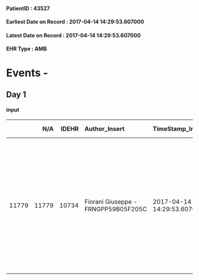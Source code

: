 
#### PatientID : 43527
#### Earliest Date on Record : 2017-04-14 14:29:53.607000
#### Latest Date on Record : 2017-04-14 14:29:53.607000
#### EHR Type : AMB

# Events - 

## Day 1

#### input
|       |    N/A |   IDEHR | Author_Insert                       | TimeStamp_Insert           | EHRType   |   PatientID |   IDDigitalSignDocument | persone_vicine   |   Unnamed: 0_x.1 |   IDANAMNESI_SOCIALE | Patient   | FamigliaAltro   | Paziente_T   | FamigliaAltro_T   |   Non_Rilevabile_x.1 | Note_Non_Rilevabile_x.1   | opt_Problemi   | Note_I                                                                                                                                                                                                                                            | ds_note_timori                                                                                                                               | chk_contr_sintomi   | chk_competenza                                 | opt_paziente_a   | opt_famiglia_a   | opt_adeguatezza   | opt_paziente_solo   | ds_note_con                                                                                                                                                                                                                                           | opt_presente_assente   | Presenza_minori   | Caregiver_principale                                                                            | opt_capacita     | opt_necessario   | opt_presente   | opt_risorse_ec   | opt_paziente_psi   | opt_Ins_vol   | opt_paziente_ad   | opt_caregiver_ad   | opt_esenzione   | opt_inv_civile   |   invalidita_perc | ds_codice_es   | Needs     | Domestic partnership   | Fragility                    | opt_disponibilita_f   | opt_indennita_acc         | opt_legge   | opt_famiglia_psi   | opt_disponibilit_paz   |
|------:|-------:|--------:|:------------------------------------|:---------------------------|:----------|------------:|------------------------:|:-----------------|-----------------:|---------------------:|:----------|:----------------|:-------------|:------------------|---------------------:|:--------------------------|:---------------|:--------------------------------------------------------------------------------------------------------------------------------------------------------------------------------------------------------------------------------------------------|:---------------------------------------------------------------------------------------------------------------------------------------------|:--------------------|:-----------------------------------------------|:-----------------|:-----------------|:------------------|:--------------------|:------------------------------------------------------------------------------------------------------------------------------------------------------------------------------------------------------------------------------------------------------|:-----------------------|:------------------|:------------------------------------------------------------------------------------------------|:-----------------|:-----------------|:---------------|:-----------------|:-------------------|:--------------|:------------------|:-------------------|:----------------|:-----------------|------------------:|:---------------|:----------|:-----------------------|:-----------------------------|:----------------------|:--------------------------|:------------|:-------------------|:-----------------------|
| 11779 |  11779 |   10734 | Fiorani Giuseppe - FRNGPP59B05F205C | 2017-04-14 14:29:53.607000 | AMB       |       43527 |                  718622 | N/A              |             5838 |                 3721 | No#0      | Si#1            | No#0         | Parziale#2        |                    0 | NR                        | No#0           | pz con consapevolezza di malattia tutta da accertare in funzione del fatto che √® affetta da M di Alzheimer.Il figlio Paolo mi √® sembrato orientato ad un percorso di cure palliative,pur in assenza di una dimensione temporale di terminalit√† | I timori del figlio mi sono sembrati legati al quadro dei sintomi ed a una possibile difficolt√† del caregiver,la cugina,la quale ha 75 anni | controllo sintomi#0 | competenza/capacit√† assistenziale caregiver#0 | Indefinite#2     | Congruenti#1     | Si#1              | No#0                | Vedova dal 1983,vive da dieci anni con la cugina Franca,ex infermiera,la quale ha 75 anni ed √® in buone condizioni,compatibilmente con l'et√† avanzata.Due figli fuori casa :Mauro di aa 59,residente a Belgioioso e Paolo di aa 53,abitante in zona | Presente#1             | No#0              | La cugina per l'assistenza ed il figlio per la gestione dei rapporti con i sanitari ospedalieri | Incrementabile#1 | Si#1             | No#0           | Adeguate#1       | No#0               | No#0          | Problematica#0    | Totale#2           | Si#1            | Si#1             |               100 | IC13           | Clinici#0 | Altri parenti#3        | sovraccarico assistenziale#4 | Da verificare#2       | in fase di accertamento#2 | No#0        | No#0               | Da verificare#2        |


